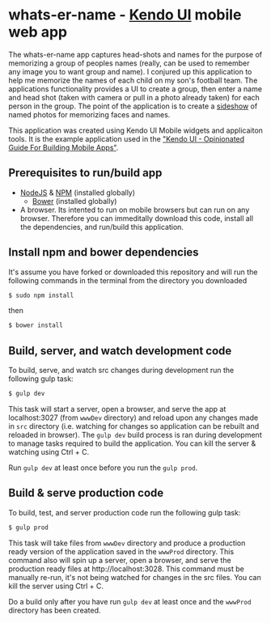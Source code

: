 whats-er-name - [Kendo UI](http://docs.telerik.com/kendo-ui/mobile/introduction) mobile web app 
==================

The whats-er-name app captures head-shots and names for the purpose of memorizing a group of peoples names (really, can be used to remember any image you to want group and name). I conjured up this application to help me memorize the names of each child on my son's football team. The applications functionality provides a UI to create a group, then enter a name and head shot (taken with camera or pull in a photo already taken) for each person in the group. The point of the application is to create a [sideshow](http://demos.telerik.com/kendo-ui/scrollview/index) of named photos for memorizing faces and names.

This application was created using Kendo UI Mobile widgets and applicaiton tools. It is the example application used in the ["Kendo UI - Opinionated Guide For Building Mobile Apps"](http://codylindley.github.io/Kendo-UI-Opinionated-Guide-For-Building-Mobile-Apps).

## Prerequisites to run/build app

* [NodeJS](http://nodejs.org/) & [NPM](https://www.npmjs.org/) (installed globally)
  * [Bower](http://bower.io/) (installed globally)
* A browser. Its intented to run on mobile browsers but can run on any browser. Therefore you can immeditally download this code, install all the dependencies, and run/build this application.

## Install npm and bower dependencies

It's assume you have forked or downloaded this repository and will run the following commands in the terminal from the directory you downloaded


```sh
$ sudo npm install
```

then

```sh
$ bower install
```

## Build, server, and watch development code

To build, serve, and watch src changes during development run the following gulp task:

```sh
$ gulp dev
```

This task will start a server, open a browser, and serve the app at localhost:3027 (from `wwwDev` directory) and reload upon any changes made in `src` directory (i.e. watching for changes so application can be rebuilt and reloaded in browser). The `gulp dev` build process is ran during development to manage tasks required to build the application. You can kill the server & watching using Ctrl + C.

Run `gulp dev` at least once before you run the `gulp prod`.

## Build & serve production code 

To build, test, and server production code run the following gulp task:

```sh
$ gulp prod
```

This task will take files from `wwwDev` directory and produce a production ready version of the application saved in the `wwwProd` directory. This command also will spin up a server, open a browser, and serve the production ready files at http://localhost:3028. This command must be manually re-run, it's not being watched for changes in the src files. You can kill the server using Ctrl + C.

Do a build only after you have run `gulp dev` at least once and the `wwwProd` directory has been created.


